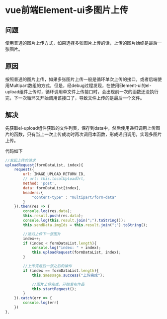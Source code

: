 # vue前端Element-ui多图片上传

## 问题

使用普通的图片上传方式，如果选择多张图片上传的话，上传的图片始终是最后一张图片。

## 原因

按照普通的图片上传，如果多张图片上传一般是循环单次上传的接口，或者后端使用Multipart数组的方式，但是，经debug过程发现，在使用Element-ui的el-upload组件上传时，循环调用单文件上传接口时，会出现前一次的函数还没执行完，下一次循环又开始调用该接口了，导致文件上传的是最后一个文件。

## 解决

先获取el-upload组件获取的文件列表，保存到data中，然后使用递归调用上传图片的函数，只有当上一次上传成功时再次调用本函数，形成递归调用，实现多图片上传。

代码如下

```js
//发起上传的请求
uploadRequest(formDataList, index){
    request({
        url: IMAGE_UPLOAD_RETURN_ID,
        // url: this.localUploadUrl,
        method: 'post',
        data: formDataList[index],
        headers:{
            "content-type" : "multipart/form-data"
        }
    }).then(res => {
        console.log(res.data);
        this.result.push(res.data);
        console.log(this.result.join(";").toString());
        this.sendData.imgIds = this.result.join(";").toString();

        //递归上传下一张图片
        index++;
        if (index < formDataList.length){
            console.log("index: " + index);
            this.uploadRequest(formDataList, index);
        }

        //上传完最后一张之后的操作
        if (index == formDataList.length){
            this.$message.success("上传完成");

            //图片上传完成，开始发布作品
            this.startRequest();
        }
    }).catch(err => {
        console.log(err)
    })
},
```


